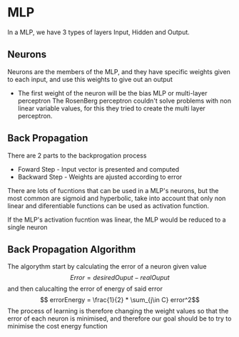 
# MLP

In a MLP, we have 3 types of layers Input, Hidden and Output. 

## Neurons
Neurons are the members of the MLP, and they have specific weights given to each input, and use this weights to give out an output
- The first weight of the neuron will be the bias
MLP or multi-layer perceptron
The RosenBerg perceptron couldn't solve problems with non linear variable values, for this they tried to create the multi layer perceptron.

## Back Propagation

There are 2 parts to the backprogation process
- Foward Step - Input vector is presented and computed
- Backward Step - Weights are ajusted according to error

There are lots of fucntions that can be used in a MLP's neurons, but the most common are sigmoid and hyperbolic, take into account that only non linear and diferentiable functions can be used as activation function.

If the MLP's activation fucntion was linear, the MLP would be reduced to a single neuron

## Back Propagation Algorithm

The algorythm start by calculating the error of a neuron given value $$ Error = desiredOuput - realOuput$$
and then calucalting the error of energy of said error $$ errorEnergy = \frac{1}{2} * \sum_{j\in C} error^2$$
The process of learning is therefore changing the weight values so that the error of each neuron is minimised, and therefore our goal should be to try to minimise the cost energy function
